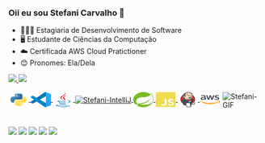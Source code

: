 ### Oii eu sou Stefani Carvalho 👋

- 👩🏻‍💻 Estagiaria de Desenvolvimento de Software
- 🖥️ Estudante de Ciências da Computação
- ☁️ Certificada AWS Cloud Pratictioner
- 😊 Pronomes: Ela/Dela
   
<div>
  <a href="https://github.com/print-stefani">
    <img height="170em" src="https://github-readme-stats.vercel.app/api?username=print-stefani&theme=midnight-purple&show_icons=true" />
    <img height="170em" src="https://github-readme-stats.vercel.app/api/top-langs/?username=print-stefani&layout=compact&langs_count=16&theme=midnight-purple" />
</div>

<div style="display: inline_block"><br>
  <img align="center" alt="Stefani-Python" height="30" width="40" src="https://raw.githubusercontent.com/devicons/devicon/master/icons/python/python-original.svg">
  <img align="center" alt="Stefani-Vscode" height="30" width="40" src="https://github.com/devicons/devicon/blob/master/icons/vscode/vscode-original.svg">
  <img align="center" alt="Stefani-Java" height="30" width="40" src="https://github.com/devicons/devicon/blob/master/icons/java/java-original.svg">
  <img align="center" alt="Stefani-IntelliJ" height="30" width="40" src="https://upload.wikimedia.org/wikipedia/commons/9/9c/IntelliJ_IDEA_Icon.svg">
  <img align="center" alt="Stefani-Sping" height="30" width="40" src="https://github.com/devicons/devicon/blob/master/icons/spring/spring-original.svg">
  <img align="center" alt="Stefani-Js" height="30" width="40" src="https://raw.githubusercontent.com/devicons/devicon/master/icons/javascript/javascript-plain.svg">
  <img align="center" alt="Stefani-Jenkins" height="30" width="40" src="https://github.com/devicons/devicon/blob/master/icons/jenkins/jenkins-original.svg">
  <img align="center" alt="Stefani-AWS" height="30" width="40" src="https://github.com/devicons/devicon/blob/master/icons/amazonwebservices/amazonwebservices-original-wordmark.svg">
  <img align="right" alt="Stefani-GIF" height="80" width="80" src="https://i.picasion.com/pic92/b3b8a834d7047c4be1578b2a842fb4dd.gif">
</div>
  
  #
<div> 
  <a href="https://www.youtube.com/channel/UCSuyI3hGcbFSBWh4H7mNYOg" target="_blank"><img src="https://img.shields.io/badge/YouTube-FF0000?style=for-the-badge&logo=youtube&logoColor=white" target="_blank"></a>
  <a href="https://www.instagram.com/stefanicarvalh_/" target="_blank"><img src="https://img.shields.io/badge/-Instagram-%23E4405F?style=for-the-badge&logo=instagram&logoColor=white" target="_blank"></a>
  <a href="https://www.linkedin.com/in/stefani-beatriz-carvalho-vasconcellos" target="_blank"><img src="https://img.shields.io/badge/-LinkedIn-%230077B5?style=for-the-badge&logo=linkedin&logoColor=white" target="_blank"></a>   
  <a href="https://discord.gg/jkpvMaYB" target="_blank"><img src="https://img.shields.io/badge/Discord-7289DA?style=for-the-badge&logo=discord&logoColor=white" target="_blank"></a> 
  <a href = "stefanibeatrizcv@gmail.com"><img src="https://img.shields.io/badge/-Gmail-%23333?style=for-the-badge&logo=gmail&logoColor=white" target="_blank"></a>
</div>
  
<!-- ![snake gif](https://github.com/print-stefani/print-stefani/blob/output/github-contribution-grid-snake.svg)-- >
